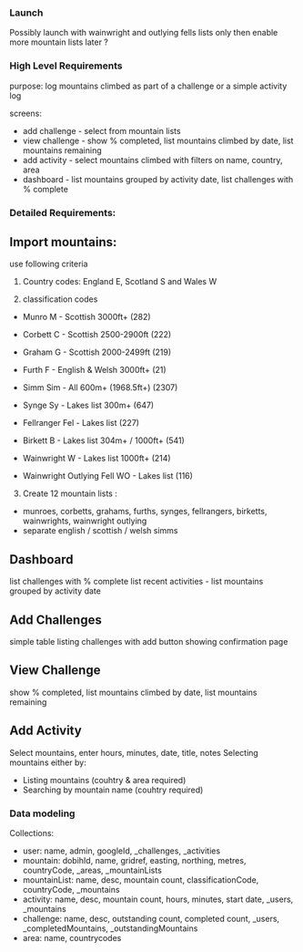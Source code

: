 
### Launch

Possibly launch with wainwright and outlying fells lists only then enable more mountain lists later ?


### High Level Requirements 

purpose: log mountains climbed as part of a challenge or a simple activity log

screens: 
- add challenge - select from mountain lists
- view challenge - show % completed, list mountains climbed by date, list mountains remaining   
- add activity - select mountains climbed with filters on name, country, area
- dashboard - list mountains grouped by activity date, list challenges with % complete 


### Detailed Requirements: 

Import mountains: 
----
use following criteria

1. Country codes: England E, Scotland S and Wales W

2. classification codes 
* Munro M - Scottish 3000ft+ (282)
* Corbett C - Scottish 2500-2900ft (222)
* Graham G - Scottish 2000-2499ft (219)
* Furth F - English & Welsh 3000ft+ (21)
* Simm Sim - All 600m+ (1968.5ft+) (2307)	

* Synge Sy - Lakes list 300m+ (647)
* Fellranger Fel - Lakes list (227)
* Birkett B - Lakes list 304m+ / 1000ft+ (541)
* Wainwright W - Lakes list 1000ft+ (214)
* Wainwright Outlying Fell WO - Lakes list (116)

3. Create 12 mountain lists :
- munroes, corbetts, grahams, furths, synges, fellrangers, birketts, wainwrights, wainwright outlying 
- separate english / scottish / welsh simms 

Dashboard
----
list challenges with % complete
list recent activities - list mountains grouped by activity date

Add Challenges
----
simple table listing challenges with add button showing confirmation page  

View Challenge
----
show % completed, list mountains climbed by date, list mountains remaining   

Add Activity 
----
Select mountains, enter hours, minutes, date, title, notes 
Selecting mountains either by:
- Listing mountains (couhtry & area required)
- Searching by mountain name (couhtry required)


### Data modeling

Collections:
- user: name, admin, googleId, _challenges, _activities
- mountain: dobihId, name, gridref, easting, northing, metres, countryCode, _areas, _mountainLists
- mountainList: name, desc, mountain count, classificationCode, countryCode, _mountains
- activity: name, desc, mountain count, hours, minutes, start date, _users, _mountains
- challenge: name, desc, outstanding count, completed count, _users, _completedMountains, _outstandingMountains
- area: name, countrycodes 
